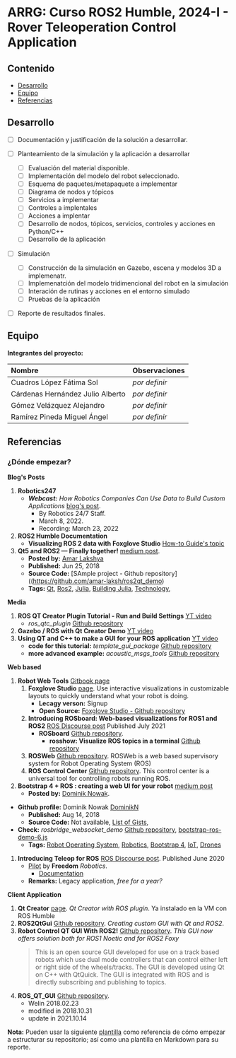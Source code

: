 # ARRG: Curso ROS2 Humble, 2024-I - Rover Teleoperation Control Application

## Contenido

- [Desarrollo](#desarrollo)
- [Equipo](#equipo)
- [Referencias](#referencias)

## Desarrollo

- [ ] Documentación y justificación de la solución a desarrollar.
- [ ] Planteamiento de la simulación y la aplicación a desarrollar
	- [ ] Evaluación del material disponible.
 	- [ ] Implementación del modelo del robot seleccionado.
  	- [ ] Esquema de paquetes/metapaquete a implementar
  	- [ ] Diagrama de nodos y tópicos
  	- [ ] Servicios a implementar
  	- [ ] Controles a implentales
  	- [ ] Acciones a implentar
  	- [ ] Desarrollo de nodos, tópicos, servicios, controles y acciones en Python/C++
  	- [ ] Desarrollo de la aplicación
- [ ] Simulación
	- [ ] Construcción de la simulación en Gazebo, escena y modelos 3D a implemenatr.
	- [ ] Implemenatción del modelo tridimencional del robot en la simulación
 	- [ ] Interación de rutinas y acciones en el entorno simulado
  	- [ ] Pruebas de la aplicación 
- [ ] Reporte de resultados finales.


## Equipo

**Integrantes del proyecto:**

| Nombre | Observaciones |
| :----------| :----------- |
| Cuadros López Fátima Sol | *por definir* |
| Cárdenas Hernández Julio Alberto | *por definir* |
| Gómez Velázquez Alejandro | *por definir* |
| Ramírez Pineda Miguel Ángel | *por definir* |


## Referencias

### ¿Dónde empezar?

**Blog's Posts**

1. **Robotics247**
   - ***Webcast:*** *How Robotics Companies Can Use Data to Build Custom Applications* [blog's post](https://www.robotics247.com/article/webcast_how_robotics_companies_can_use_data_to_build_custom_applications).
       - By Robotics 24/7 Staff.
       - March 8, 2022.
       - Recording: March 23, 2022
1. **ROS2 Humble Documentation**
   - **Visualizing ROS 2 data with Foxglove Studio** [How-to Guide's topic](https://docs.ros.org/en/humble/How-To-Guides/Visualizing-ROS-2-Data-With-Foxglove-Studio.html)
1. **Qt5 and ROS2 — Finally together!** [medium post](https://medium.com/@nonedude/qt5-and-ros2-finally-together-132e1d907fdf). 
	- **Posted by:** [Amar Lakshya](https://medium.com/@nonedude?source=post_page-----132e1d907fdf--------------------------------)
	- **Published:** Jun 25, 2018
	- **Source Code:** [SAmple project - Github repository]((https://github.com/amar-laksh/ros2qt_demo)
	- **Tags:** [Qt](https://medium.com/tag/qt?source=post_page-----132e1d907fdf---------------qt-----------------), 
  [Ros2](https://medium.com/tag/ros2?source=post_page-----132e1d907fdf---------------ros2-----------------), 
  [Julia](https://medium.com/tag/julia?source=post_page-----132e1d907fdf---------------julia-----------------), 
  [Building Julia](https://medium.com/tag/building-julia?source=post_page-----132e1d907fdf---------------building_julia-----------------), 
  [Technology](https://medium.com/tag/technology?source=post_page-----132e1d907fdf---------------technology-----------------), 

**Media**

1. **ROS QT Creator Plugin Tutorial - Run and Build Settings** [YT video](https://www.youtube.com/watch?v=5Y9Bz3nh0g0)
   - *ros_qtc_plugin* [Github repository](https://github.com/ros-industrial/ros_qtc_plugin)
1.  **Gazebo / ROS with Qt Creator Demo** [YT video](https://www.youtube.com/watch?v=aaBdqvoLqMY)
1. **Using QT and C++ to make a GUI for your ROS application** [YT video](https://www.youtube.com/watch?app=desktop&v=Cg1DaNFnZyY)
   - **code for this tutorial:** *template_gui_package* [Github repository](https://github.com/k2oceanic/template_gui_package)
   - **more advanced example:** *acoustic_msgs_tools* [Github repository](https://github.com/k2oceanic/acoustic_msgs_tools)

**Web based**

1. **Robot Web Tools** [Gitbook page](https://robotwebtools.github.io/)
   1. **Foxglove Studio** [page](https://foxglove.dev/studio). Use interactive visualizations in customizable layouts to quickly understand what your robot is doing.
      - **Lecagy verson:** Signup
      - **Open Source:** [Foxglove Studio - Github repository](https://github.com/foxglove/studio)
    2. **Introducing ROSboard: Web-based visualizations for ROS1 and ROS2** [ROS Discourse post](https://discourse.ros.org/t/introducing-rosboard-web-based-visualizations-for-ros1-and-ros2/21311) Published July 2021
       - **ROSboard** [Github repository](https://github.com/dheera/rosboard).
         - **rosshow: Visualize ROS topics in a terminal** [Github repository](https://github.com/dheera/rosshow)
    1. **ROSWeb** [Github repository](https://github.com/EESC-LabRoM/rosweb). ROSWeb is a web based supervisory system for Robot Operating System (ROS)
    2. **ROS Control Center** [Github repository](https://github.com/pantor/ros-control-center). This control center is a universal tool for controlling robots running ROS.
1. **Bootstrap 4 + ROS : creating a web UI for your robot** [medium post](https://medium.com/husarion-blog/bootstrap-4-ros-creating-a-web-ui-for-your-robot-9a77a8e373f9)
	- **Posted by:** [Dominik Nowak](https://medium.com/@dominiknowak_87058?source=post_page-----9a77a8e373f9--------------------------------).
  - **Github profile:** Dominik Nowak [DominikN](https://github.com/DominikN)
	- **Published:** Aug 14, 2018
	- **Source Code:** Not available, [List of Gists](https://gist.github.com/DominikN), 
  - **Check:** *rosbridge_websocket_demo* [Github repository](https://github.com/DominikN/rosbridge_websocket_demo), [bootstrap-ros-demo-6.js](https://gist.github.com/DominikN/acfd48a0a073f0e7ea26420910ed3574)
	- **Tags:** [Robot Operating System](https://medium.com/tag/robot-operating-system?source=post_page-----9a77a8e373f9---------------robot_operating_system-----------------), 
  [Robotics](https://medium.com/tag/robotics?source=post_page-----9a77a8e373f9---------------robotics-----------------), 
  [Bootstrap 4](https://medium.com/tag/bootstrap-4?source=post_page-----9a77a8e373f9---------------bootstrap_4-----------------), 
  [IoT](https://medium.com/tag/iot?source=post_page-----9a77a8e373f9---------------iot-----------------), 
  [Drones](https://medium.com/tag/drones?source=post_page-----9a77a8e373f9---------------drones-----------------)
1. **Introducing Teleop for ROS** [ROS Discourse post](https://discourse.ros.org/t/introducing-teleop-for-ros/15041). Published June 2020
   - [Pilot](https://www.freedomrobotics.com/launch-pilot-human-teleoperation?utm_source=rd&utm_medium=organic+social&utm_campaign=e20_psrh) by **Freedom** *Robotics*.
     - [Documentation](https://docs.freedomrobotics.ai/docs/overview-mission-control)
   - **Remarks:** Legacy application, *free for a year?*
  
         
**Client Application**

1. **Qt Creator** [page](https://snapcraft.io/qtcreator-ros). *Qt Creator with ROS plugin*. Ya instalado en la VM con ROS Humble
2. **ROS2QtGui** [Github repository](https://github.com/Abishalini/ROS2QtGui). *Creating custom GUI with Qt and ROS2*.
3. **Robot Control QT GUI With ROS2!** [Github repository](https://github.com/Miker2808/Robot-Contorl-Qt-GUI-With-ROS/tree/ROS2-Foxy-Ubuntu-20.04). *This GUI now offers solution both for ROS1 Noetic and for ROS2 Foxy*
   > This is an open source GUI developed for use on a track based robots which use dual mode controllers that can control either left or right side of the wheels/tracks.
   > The GUI is developed using Qt on C++ with QtQuick. The GUI is integrated with ROS and is directly subscribing and publishing to topics.
1. **ROS_QT_GUI** [Github repository](https://github.com/WelinLee/ROS_QT_GUI).
   - Welin 2018.02.23
   - modified in 2018.10.31
   - update in 2021.10.14


**Nota:** Pueden usar la siguiente [plantilla](https://github.com/mrg-mex/mrg-plantilla-repositorio) como referencia de cómo empezar a estructurar su repositorio; así como una plantilla en Markdown para su reporte.
